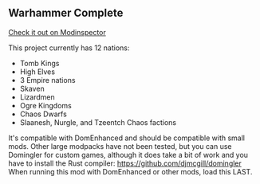 ## Warhammer Complete

[Check it out on Modinspector](https://johanneswoeber.github.io/dom5inspector/)

This project currently has 12 nations: 
* Tomb Kings 
* High Elves 
* 3 Empire nations 
* Skaven
* Lizardmen
* Ogre Kingdoms
* Chaos Dwarfs
* Slaanesh, Nurgle, and Tzeentch Chaos factions

It's compatible with DomEnhanced and should be compatible with small mods. Other large modpacks have not been tested, but you can use Domingler for custom games, although it does take a bit of work and you have to install the Rust compiler: https://github.com/djmcgill/domingler
When running this mod with DomEnhanced or other mods, load this LAST.
